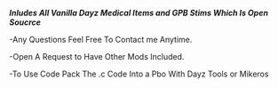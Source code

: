 _**Inludes All Vanilla Dayz Medical Items and GPB Stims Which Is Open Soucrce**_ 

-Any Questions Feel Free To Contact me Anytime.

-Open A Request to Have Other Mods Included.

-To Use Code Pack The .c Code Into a Pbo With Dayz Tools or Mikeros 
